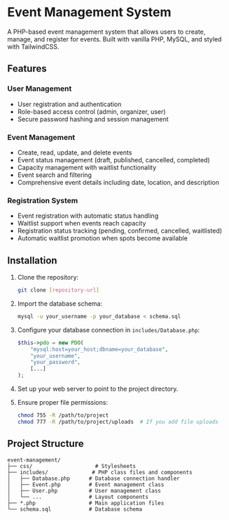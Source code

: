 # Event Management System

A PHP-based event management system that allows users to create, manage, and register for events. Built with vanilla PHP, MySQL, and styled with TailwindCSS.

## Features

### User Management

- User registration and authentication
- Role-based access control (admin, organizer, user)
- Secure password hashing and session management

### Event Management

- Create, read, update, and delete events
- Event status management (draft, published, cancelled, completed)
- Capacity management with waitlist functionality
- Event search and filtering
- Comprehensive event details including date, location, and description

### Registration System

- Event registration with automatic status handling
- Waitlist support when events reach capacity
- Registration status tracking (pending, confirmed, cancelled, waitlisted)
- Automatic waitlist promotion when spots become available

## Installation

1. Clone the repository:

   ```bash
   git clone [repository-url]
   ```

2. Import the database schema:

   ```bash
   mysql -u your_username -p your_database < schema.sql
   ```

3. Configure your database connection in `includes/Database.php`:

   ```php
   $this->pdo = new PDO(
       "mysql:host=your_host;dbname=your_database",
       "your_username",
       "your_password",
       [...]
   );
   ```

4. Set up your web server to point to the project directory.

5. Ensure proper file permissions:
   ```bash
   chmod 755 -R /path/to/project
   chmod 777 -R /path/to/project/uploads  # If you add file uploads
   ```

## Project Structure

```
event-management/
├── css/                    # Stylesheets
├── includes/              # PHP class files and components
│   ├── Database.php      # Database connection handler
│   ├── Event.php         # Event management class
│   ├── User.php          # User management class
│   └── ...               # Layout components
├── *.php                 # Main application files
└── schema.sql            # Database schema
```
